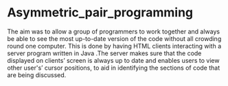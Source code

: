 # Asymmetric_pair_programming

The aim was to allow a group of programmers to work together and always be able to see the most
up-to-date version of the code without all crowding round one computer. This is done by having
HTML clients interacting with a server program written in Java .The server makes sure that the
code displayed on clients’ screen is always up to date and enables users to view other user's’
cursor positions, to aid in identifying the sections of code that are being discussed.
